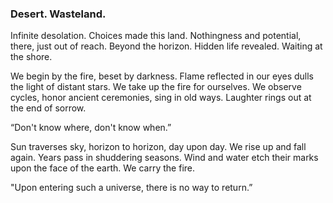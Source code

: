 ### Desert. Wasteland.

Infinite desolation. Choices made this land. Nothingness and potential, there, just out of reach. Beyond the horizon. Hidden life revealed. Waiting at the shore.

We begin by the fire, beset by darkness. Flame reflected in our eyes dulls the light of distant stars. We take up the fire for ourselves. We observe cycles, honor ancient ceremonies, sing in old ways. Laughter rings out at the end of sorrow.

“Don't know where, don't know when.”

Sun traverses sky, horizon to horizon, day upon day. We rise up and fall again. Years pass in shuddering seasons. Wind and water etch their marks upon the face of the earth. We carry the fire.

"Upon entering such a universe, there is no way to return.”